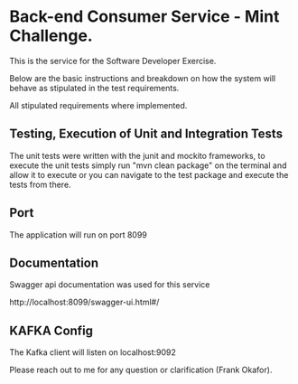 # Back-end Consumer Service - Mint Challenge.

This is the service for the Software Developer Exercise.

Below are the basic instructions and breakdown on how the system will
behave as stipulated in the test requirements.

All stipulated requirements where implemented.

## Testing, Execution of Unit and Integration Tests
The unit tests were written with the junit and mockito frameworks,
to execute the unit tests simply run "mvn clean package" on the terminal and allow 
it to execute or you can navigate to the test package and execute the tests from there.

## Port
The application will run on port 8099

## Documentation
Swagger api documentation was used for this service

http://localhost:8099/swagger-ui.html#/

## KAFKA Config
The Kafka client will listen on localhost:9092

Please reach out to me for any question or clarification (Frank Okafor).